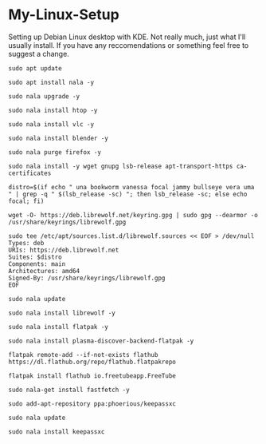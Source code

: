 # My-Linux-Setup
Setting up Debian Linux desktop with KDE. Not really much, just what I'll usually install. If you have any reccomendations or something feel free to suggest a change. 

    sudo apt update
    
    sudo apt install nala -y
    
    sudo nala upgrade -y

    sudo nala install htop -y
    
    sudo nala install vlc -y
    
    sudo nala install blender -y
    
    sudo nala purge firefox -y
    
    sudo nala install -y wget gnupg lsb-release apt-transport-https ca-certificates
    
    distro=$(if echo " una bookworm vanessa focal jammy bullseye vera uma " | grep -q " $(lsb_release -sc) "; then lsb_release -sc; else echo focal; fi)
    
    wget -O- https://deb.librewolf.net/keyring.gpg | sudo gpg --dearmor -o /usr/share/keyrings/librewolf.gpg
    
    sudo tee /etc/apt/sources.list.d/librewolf.sources << EOF > /dev/null 
    Types: deb
    URIs: https://deb.librewolf.net
    Suites: $distro
    Components: main
    Architectures: amd64
    Signed-By: /usr/share/keyrings/librewolf.gpg
    EOF
    
    sudo nala update
    
    sudo nala install librewolf -y
    
    sudo nala install flatpak -y
    
    sudo nala install plasma-discover-backend-flatpak -y
    
    flatpak remote-add --if-not-exists flathub https://dl.flathub.org/repo/flathub.flatpakrepo
    
    flatpak install flathub io.freetubeapp.FreeTube
    
    sudo nala-get install fastfetch -y
    
    sudo add-apt-repository ppa:phoerious/keepassxc
    
    sudo nala update
    
    sudo nala install keepassxc
